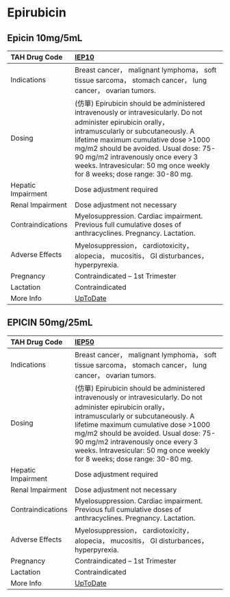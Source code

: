 # Epirubicin

## Epicin 10mg/5mL

| TAH Drug Code      | [IEP10](https://www.tahsda.org.tw/drugs/hissearch.php?drug_code=IEP10)                                                                                                                                                                                                                                                                                |
|:-------------------|:------------------------------------------------------------------------------------------------------------------------------------------------------------------------------------------------------------------------------------------------------------------------------------------------------------------------------------------------------|
| Indications        | Breast cancer， malignant lymphoma， soft tissue sarcoma， stomach cancer， lung cancer， ovarian tumors.                                                                                                                                                                                                                                             |
| Dosing             | (仿單) Epirubicin should be administered intravenously or intravesicularly. Do not administer epirubicin orally， intramuscularly or subcutaneously. A lifetime maximum cumulative dose >1000 mg/m2 should be avoided. Usual dose: 75-90 mg/m2 intravenously once every 3 weeks. Intravesicular: 50 mg once weekly for 8 weeks; dose range: 30-80 mg. |
| Hepatic Impairment | Dose adjustment required                                                                                                                                                                                                                                                                                                                              |
| Renal Impairment   | Dose adjustment not necessary                                                                                                                                                                                                                                                                                                                         |
| Contraindications  | Myelosuppression. Cardiac impairment. Previous full cumulative doses of anthracyclines. Pregnancy. Lactation.                                                                                                                                                                                                                                         |
| Adverse Effects    | Myelosuppression， cardiotoxicity， alopecia， mucositis， GI disturbances， hyperpyrexia.                                                                                                                                                                                                                                                            |
| Pregnancy          | Contraindicated – 1st Trimester                                                                                                                                                                                                                                                                                                                       |
| Lactation          | Contraindicated                                                                                                                                                                                                                                                                                                                                       |
| More Info          | [UpToDate](https://www.uptodate.com/contents/epirubicin-drug-information)                                                                                                                                                                                                                                                                             |

## EPICIN 50mg/25mL

| TAH Drug Code      | [IEP50](https://www.tahsda.org.tw/drugs/hissearch.php?drug_code=IEP50)                                                                                                                                                                                                                                                                                |
|:-------------------|:------------------------------------------------------------------------------------------------------------------------------------------------------------------------------------------------------------------------------------------------------------------------------------------------------------------------------------------------------|
| Indications        | Breast cancer， malignant lymphoma， soft tissue sarcoma， stomach cancer， lung cancer， ovarian tumors.                                                                                                                                                                                                                                             |
| Dosing             | (仿單) Epirubicin should be administered intravenously or intravesicularly. Do not administer epirubicin orally， intramuscularly or subcutaneously. A lifetime maximum cumulative dose >1000 mg/m2 should be avoided. Usual dose: 75-90 mg/m2 intravenously once every 3 weeks. Intravesicular: 50 mg once weekly for 8 weeks; dose range: 30-80 mg. |
| Hepatic Impairment | Dose adjustment required                                                                                                                                                                                                                                                                                                                              |
| Renal Impairment   | Dose adjustment not necessary                                                                                                                                                                                                                                                                                                                         |
| Contraindications  | Myelosuppression. Cardiac impairment. Previous full cumulative doses of anthracyclines. Pregnancy. Lactation.                                                                                                                                                                                                                                         |
| Adverse Effects    | Myelosuppression， cardiotoxicity， alopecia， mucositis， GI disturbances， hyperpyrexia.                                                                                                                                                                                                                                                            |
| Pregnancy          | Contraindicated – 1st Trimester                                                                                                                                                                                                                                                                                                                       |
| Lactation          | Contraindicated                                                                                                                                                                                                                                                                                                                                       |
| More Info          | [UpToDate](https://www.uptodate.com/contents/epirubicin-drug-information)                                                                                                                                                                                                                                                                             |

